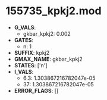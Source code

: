 # 155735_kpkj2.mod

- **G_VALS**:
  - gkbar_kpkj2: 0.002
- **GATES**:
  - n: 1
- **SUFFIX**: kpkj2
- **GMAX_NAME**: gkbar_kpkj2
- **STATES**: ['n']
- **I_VALS**:
  - 6.3: 1.303867216782047e-05
  - 37: 1.303867216782047e-05
- **ERROR_FLAGS**: []
